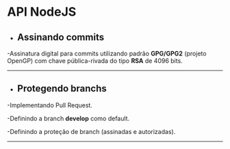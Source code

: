 # API NodeJS

* ## Assinando commits

-Assinatura digital para commits utilizando padrão __GPG/GPG2__ (projeto OpenGP) com chave pública-rivada do tipo __RSA__ de 4096 bits.

---

* ## Protegendo branchs

-Implementando Pull Request.

-Definindo a branch __develop__ como default.

-Definindo a proteção de branch (assinadas e autorizadas).

---
